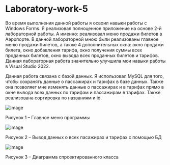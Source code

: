 # Laboratory-work-5
Во время выполнения данной работы я освоил навыки работы с Windows Forms. Я реализовал полноценное приложение на основе 2-й лабораторной работы. А именно: реализовал меню продажи билетов в Аэропорте. В данной лабораторной мною были реализованы главное меню продажи билетов, а также 4 дополнительных окна: окно продажи билета, окно добавления тарифа, окно получения суммы всех проданных билетов, окно вывода всех проданных билетов и тарифов. Данная лабораторная работа значительно улучшила мои навыки работы в Visual Studio 2022. 

Данная работа связана с базой данных. Я использовал MySQL для того, чтобы сохранять данные о пассажирах и тарифах в базе данных. Также она позволяет мне изменять данные о пассажирах и в тарифах прямо в окне вывода всех данных по тарифам и пассажирам в тарифах. Также реализована сортировка по названиям и id.

![image](https://github.com/user-attachments/assets/f303b722-92a1-4557-84dd-905f1ac3ae6b)

Рисунок 1 – Главное меню программы


![image](https://github.com/user-attachments/assets/8868579e-d526-43cb-808b-ca7e1c5f43aa)

Рисунок 2 – Вывод данных о всех пасажирах и тарифах с помощью БД

![image](https://github.com/user-attachments/assets/ca913d67-36ce-45b6-b514-23f6f4582051)

Рисунок 3 – Диаграмма спроектированного класса

